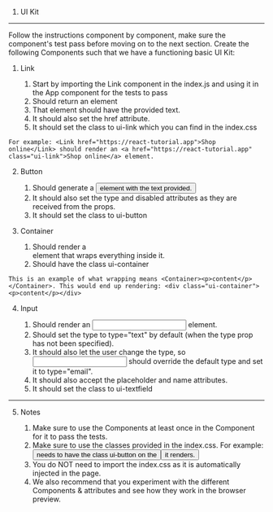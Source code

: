 1. UI Kit

---

Follow the instructions component by component, make sure the component's test pass before moving on to the next section.
Create the following Components such that we have a functioning basic UI Kit:

1. Link

   1. Start by importing the Link component in the index.js and using it in the App component for the tests to pass
   2. Should return an <a> element
   3. That element should have the provided text.
   4. It should also set the href attribute.
   5. It should set the class to ui-link which you can find in the index.css

```
For example: <Link href="https://react-tutorial.app">Shop online</Link> should render an <a href="https://react-tutorial.app" class="ui-link">Shop online</a> element.
```

2. Button

   1. Should generate a <button> element with the text provided.
   2. It should also set the type and disabled attributes as they are received from the props.
   3. It should set the class to ui-button

3. Container

   1. Should render a <div> element that wraps everything inside it.
   2. Should have the class ui-container

```
This is an example of what wrapping means <Container><p>content</p></Container>. This would end up rendering: <div class="ui-container"><p>content</p></div>
```

4. Input

   1. Should render an <input /> element.
   2. Should set the type to type="text" by default (when the type prop has not been specified).
   3. It should also let the user change the type, so <Input type="email" /> should override the default type and set it to type="email".
   4. It should also accept the placeholder and name attributes.
   5. It should set the class to ui-textfield

---

5. Notes

   1. Make sure to use the Components at least once in the <App /> Component for it to pass the tests.
   2. Make sure to use the classes provided in the index.css. For example: <Button /> needs to have the class ui-button on the <button> it renders.
   3. You do NOT need to import the index.css as it is automatically injected in the page.
   4. We also recommend that you experiment with the different Components & attributes and see how they work in the browser preview.
